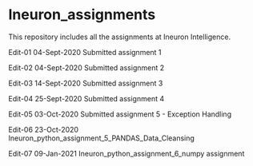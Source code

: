# Ineuron_assignments
This repository includes all the assignments at Ineuron Intelligence.

Edit-01 04-Sept-2020 Submitted assignment 1

Edit-02 04-Sept-2020 Submitted assignment 2

Edit-03 14-Sept-2020 Submitted assignment 3

Edit-04 25-Sept-2020 Submitted assignment 4

Edit-05 03-Oct-2020 Submitted assignment 5 - Exception Handling

Edit-06 23-Oct-2020 Ineuron_python_assignment_5_PANDAS_Data_Cleansing

Edit-07 09-Jan-2021 Ineuron_python_assignment_6_numpy assignment
